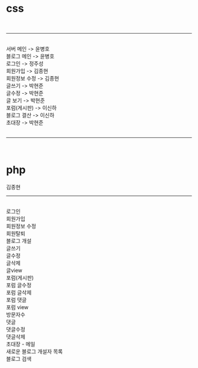 <h1>css</h1><br><hr><br>
서버 메인 -> 윤병호<br>
블로그 메인 -> 윤병호<br>
로그인 -> 정주성<br>
회원가입 -> 김종현<br>
회원정보 수정 -> 김종현<br>
글쓰기 -> 박현준<br>
글수정 -> 박현준<br>
글 보기 -> 박현준<br>
포럼(게시판) -> 이신하<br>
블로그 결산 -> 이신하<br>
초대장 -> 박현준<br>
<br><hr><br>
<h1>php</h1>김종현
<br><hr><br>
로그인<br>
회원가입<br>
회원정보 수정<br>
회원탈퇴<br>
블로그 개설<br>
글쓰기<br>
글수정<br>
글삭제<br>
글view<br>
포럼(게시판)<br>
포럼 글수정<br>
포럼 글삭제<br>
포럼 댓글<br>
포럼 view<br>
방문자수<br>
댓글<br>
댓글수정<br>
댓글삭제<br>
초대장 - 메일<br>
새로운 블로그 개설자 목록<br>
블로그 검색<br>
